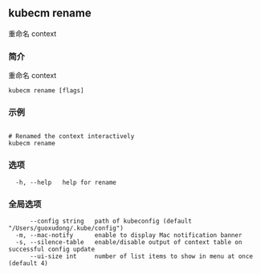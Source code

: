## kubecm rename

重命名 context

### 简介

重命名 context

```
kubecm rename [flags]
```

### 示例

```

# Renamed the context interactively
kubecm rename

```

### 选项

```
  -h, --help   help for rename
```

### 全局选项

```
      --config string   path of kubeconfig (default "/Users/guoxudong/.kube/config")
  -m, --mac-notify      enable to display Mac notification banner
  -s, --silence-table   enable/disable output of context table on successful config update
      --ui-size int     number of list items to show in menu at once (default 4)
```
